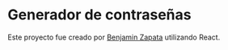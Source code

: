 # Generador de contraseñas

Este proyecto fue creado por [Benjamin Zapata](https://www.linkedin.com/in/benjaminzapata/) utilizando React.
